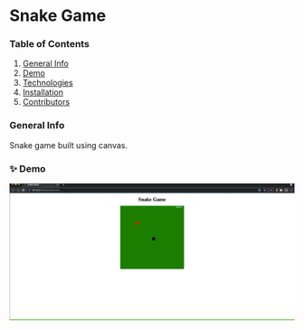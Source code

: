 # Snake Game
### Table of Contents
1. [General Info](#🌴-General-Info)
2. [Demo](#✨-Demo)
3. [Technologies](#🧪-Technologies)
4. [Installation](#🚀-Installation)
5. [Contributors](#🤝-Contributors)


### General Info
Snake game built using canvas. 

### ✨ Demo

![Snake game](snake-game.gif)
<br />
